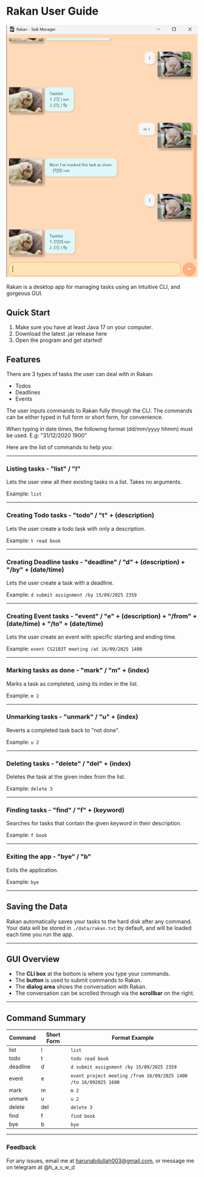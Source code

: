 # Rakan User Guide

![Screenshot of Rakan in action](Ui.png)

Rakan is a desktop app for managing tasks using an intuitive CLI, and gorgeous GUI.

## Quick Start

1. Make sure you have at least Java 17 on your computer.
2. Download the latest .jar release here
3. Open the program and get started!

## Features

There are 3 types of tasks the user can deal with in Rakan:
* Todos
* Deadlines
* Events


The user inputs commands to Rakan fully through the CLI.
The commands can be either typed in full form or short form, for convenience.

When typing in date times, the following format (dd/mm/yyyy hhmm) must be used.
E.g: "31/12/2020 1900"

Here are the list of commands to help you:

---

### Listing tasks - "list" / "l"

Lets the user view all their existing tasks in a list.
Takes no arguments.

Example: `list`

---

### Creating Todo tasks - "todo" / "t" + (description)

Lets the user create a todo task with only a description.

Example: `t read book`

---

### Creating Deadline tasks - "deadline" / "d" + (description) + "/by" + (date/time)

Lets the user create a task with a deadline.

Example: `d submit assignment /by 15/09/2025 2359`

---

### Creating Event tasks - "event" / "e" + (description) + "/from" + (date/time) + "/to" + (date/time)

Lets the user create an event with specific starting and ending time.

Example: `event CS2103T meeting /at 16/09/2025 1400`

---

### Marking tasks as done - "mark" / "m" + (index)

Marks a task as completed, using its index in the list.

Example: `m 2`

---

### Unmarking tasks - "unmark" / "u" + (index)

Reverts a completed task back to "not done".

Example: `u 2`

---

### Deleting tasks - "delete" / "del" + (index)

Deletes the task at the given index from the list.

Example: `delete 3`

---

### Finding tasks - "find" / "f" + (keyword)

Searches for tasks that contain the given keyword in their description.

Example: `f book`

---

### Exiting the app - "bye" / "b"

Exits the application.

Example: `bye`

---

## Saving the Data

Rakan automatically saves your tasks to the hard disk after any command.  
Your data will be stored in `./data/rakan.txt` by default, and will be loaded each time you run the app.

---

## GUI Overview

- The **CLI box** at the bottom is where you type your commands.
- The **button** is used to submit commands to Rakan.
- The **dialog area** shows the conversation with Rakan. 
- The conversation can be scrolled through via the **scrollbar** on the right.

---

## Command Summary

| Command       | Short Form | Format Example                                                  |
|---------------|-----------|-----------------------------------------------------------------|
| list          | l         | `list`                                                          |
| todo          | t         | `todo read book`                                                |
| deadline      | d         | `d submit assignment /by 15/09/2025 2359`                       |
| event         | e         | `event project meeting /from 16/09/2025 1400 /to 16/092025 1600` |
| mark          | m         | `m 2`                                                           |
| unmark        | u         | `u 2`                                                           |
| delete        | del       | `delete 3`                                                      |
| find          | f         | `find book`                                                     |
| bye           | b         | `bye`                                                           |

---

### Feedback

For any issues, email me at harunabdullah003@gmail.com, or message me on telegram at @h_a_v_w_d
